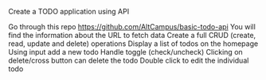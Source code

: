 Create a TODO application using API


Go through this repo https://github.com/AltCampus/basic-todo-api
You will find the information about the URL to fetch data
Create a full CRUD (create, read, update and delete) operations
Display a list of todos on the homepage
Using input add a new todo
Handle toggle (check/uncheck)
Clicking on delete/cross button can delete the todo
Double click to edit the individual todo
